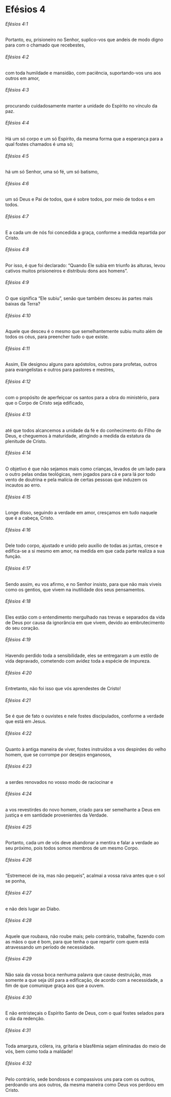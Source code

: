 # Efésios 4

###### Efésios 4:1

Portanto, eu, prisioneiro no Senhor, suplico-vos que andeis de modo digno para com o chamado que recebestes,

###### Efésios 4:2

com toda humildade e mansidão, com paciência, suportando-vos uns aos outros em amor,

###### Efésios 4:3

procurando cuidadosamente manter a unidade do Espírito no vínculo da paz.

###### Efésios 4:4

Há um só corpo e um só Espírito, da mesma forma que a esperança para a qual fostes chamados é uma só;

###### Efésios 4:5

há um só Senhor, uma só fé, um só batismo,

###### Efésios 4:6

um só Deus e Pai de todos, que é sobre todos, por meio de todos e em todos.

###### Efésios 4:7

E a cada um de nós foi concedida a graça, conforme a medida repartida por Cristo.

###### Efésios 4:8

Por isso, é que foi declarado: “Quando Ele subia em triunfo às alturas, levou cativos muitos prisioneiros e distribuiu dons aos homens”.

###### Efésios 4:9

O que significa “Ele subiu”, senão que também desceu às partes mais baixas da Terra?

###### Efésios 4:10

Aquele que desceu é o mesmo que semelhantemente subiu muito além de todos os céus, para preencher tudo o que existe.

###### Efésios 4:11

Assim, Ele designou alguns para apóstolos, outros para profetas, outros para evangelistas e outros para pastores e mestres,

###### Efésios 4:12

com o propósito de aperfeiçoar os santos para a obra do ministério, para que o Corpo de Cristo seja edificado,

###### Efésios 4:13

até que todos alcancemos a unidade da fé e do conhecimento do Filho de Deus, e cheguemos à maturidade, atingindo a medida da estatura da plenitude de Cristo.

###### Efésios 4:14

O objetivo é que não sejamos mais como crianças, levados de um lado para o outro pelas ondas teológicas, nem jogados para cá e para lá por todo vento de doutrina e pela malícia de certas pessoas que induzem os incautos ao erro.

###### Efésios 4:15

Longe disso, seguindo a verdade em amor, cresçamos em tudo naquele que é a cabeça, Cristo.

###### Efésios 4:16

Dele todo corpo, ajustado e unido pelo auxílio de todas as juntas, cresce e edifica-se a si mesmo em amor, na medida em que cada parte realiza a sua função.

###### Efésios 4:17

Sendo assim, eu vos afirmo, e no Senhor insisto, para que não mais viveis como os gentios, que vivem na inutilidade dos seus pensamentos.

###### Efésios 4:18

Eles estão com o entendimento mergulhado nas trevas e separados da vida de Deus por causa da ignorância em que vivem, devido ao embrutecimento do seu coração.

###### Efésios 4:19

Havendo perdido toda a sensibilidade, eles se entregaram a um estilo de vida depravado, cometendo com avidez toda a espécie de impureza.

###### Efésios 4:20

Entretanto, não foi isso que vós aprendestes de Cristo!

###### Efésios 4:21

Se é que de fato o ouvistes e nele fostes discipulados, conforme a verdade que está em Jesus.

###### Efésios 4:22

Quanto à antiga maneira de viver, fostes instruídos a vos despirdes do velho homem, que se corrompe por desejos enganosos,

###### Efésios 4:23

a serdes renovados no vosso modo de raciocinar e

###### Efésios 4:24

a vos revestirdes do novo homem, criado para ser semelhante a Deus em justiça e em santidade provenientes da Verdade.

###### Efésios 4:25

Portanto, cada um de vós deve abandonar a mentira e falar a verdade ao seu próximo, pois todos somos membros de um mesmo Corpo.

###### Efésios 4:26

“Estremecei de ira, mas não pequeis”, acalmai a vossa raiva antes que o sol se ponha,

###### Efésios 4:27

e não deis lugar ao Diabo.

###### Efésios 4:28

Aquele que roubava, não roube mais; pelo contrário, trabalhe, fazendo com as mãos o que é bom, para que tenha o que repartir com quem está atravessando um período de necessidade.

###### Efésios 4:29

Não saia da vossa boca nenhuma palavra que cause destruição, mas somente a que seja útil para a edificação, de acordo com a necessidade, a fim de que comunique graça aos que a ouvem.

###### Efésios 4:30

E não entristeçais o Espírito Santo de Deus, com o qual fostes selados para o dia da redenção.

###### Efésios 4:31

Toda amargura, cólera, ira, gritaria e blasfêmia sejam eliminadas do meio de vós, bem como toda a maldade!

###### Efésios 4:32

Pelo contrário, sede bondosos e compassivos uns para com os outros, perdoando uns aos outros, da mesma maneira como Deus vos perdoou em Cristo.

